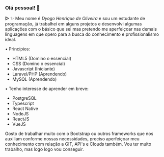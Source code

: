 ### Olá pessoal! 👋

**▻** ✨ Meu nome é _Dyogo Henrique de Oliveira_ e sou um estudante de programação, já trabalhei em alguns projetos e desenvolvi algumas aplicações com o básico que sei mas pretendo me aperfeiçoar nas demais linguagens em que opero para a busca do conhecimento e profissionalismo ideal.

• Princípios:

- HTML5 (Domino o essencial)
- CSS (Domino o essencial)
- Javascript (Iniciante)
- Laravel/PHP (Aprendendo)
- MySQL (Aprendendo)

• Tenho interesse de aprender em breve:

- PostgreSQL
- Typescript
- React Native
- NodeJS
- ReactJS
- VueJS

Gosto de trabalhar muito com o Bootstrap ou outros frameworks que nos auxiliam conforme nossas necessidades, preciso aperfeiçoar meu conhecimento com relação a GIT, API's e Clouds também.
Vou ter muito trabalho, mas logo logo vou conseguir.
